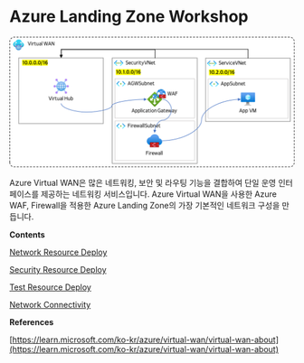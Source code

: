 # Azure Landing Zone Workshop

![Untitled](images/Untitled.png)

Azure Virtual WAN은 많은 네트워킹, 보안 및 라우팅 기능을 결합하여 단일 운영 인터페이스를 제공하는 네트워킹 서비스입니다. Azure Virtual WAN을 사용한 Azure WAF, Firewall을 적용한 Azure Landing Zone의 가장 기본적인 네트워크 구성을 만듭니다.

**Contents**

[Network Resource Deploy](https://github.com/Anna-Jeong-MS/AzureAdvancedNetworkWorshop/tree/main/1_Network_Resource_Deploy)

[Security Resource Deploy](https://github.com/Anna-Jeong-MS/AzureAdvancedNetworkWorshop/tree/main/2_Security_Resource_Deploy)

[Test Resource Deploy](https://github.com/Anna-Jeong-MS/AzureAdvancedNetworkWorshop/tree/main/3_Test_Resource_Deploy)

[Network Connectivity](https://github.com/Anna-Jeong-MS/AzureAdvancedNetworkWorshop/tree/main/4_Network_Connectivity)

**References**

[https://learn.microsoft.com/ko-kr/azure/virtual-wan/virtual-wan-about](https://learn.microsoft.com/ko-kr/azure/virtual-wan/virtual-wan-about)
